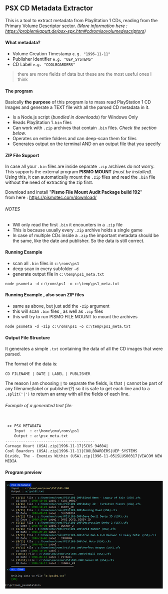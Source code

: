 ## PSX CD Metadata Extractor

This is a tool to extract metadata from PlayStation 1 CDs, reading from the Primary Volume Descriptor sector. *(More information here : https://problemkaputt.de/psx-spx.htm#cdromisovolumedescriptors)*


#### What metadata?

- Volume Creation Timestamp `e.g. "1996-11-11"`
- Publisher Identifier `e.g. "UEP_SYSTEMS"`
- CD Label `e.g. "COOLBOARDERS"`

> there are more fields of data but these are the most useful ones I think

#### The program

Basically **the purpose** of this program is to mass read PlayStation 1 CD Images and generate a TEXT file with all the parsed CD metadata in it.

- Is a Node.js script (*bundled in downloads*) for Windows Only
- Reads PlayStation 1`.bin` files
- Can work with `.zip` archives that contain `.bin` files. *Check the section below.*
- Operates on entire folders and can deep-scan them for files
- Generates output on the terminal AND on an output file that you specify


#### ZIP File Support

In case all your `.bin` files are inside separate `.zip` archives do not worry. This supports the external program **PISMO MOUNT** *(must be installed)*. Using this, it can automatically mount the `.zip` files and read the `.bin` file without the need of extracting the zip first.

Download and install "**Pismo File Mount Audit Package build 192**"  
from here : https://pismotec.com/download/

###### NOTES

- Will only read the first `.bin` it encounters in a `.zip` file
- This is because usually every `.zip` archive holds a single game
- In case of multiple CDs inside a `.zip` the important metadata should be the same, like the date and publisher. So the data is still correct.

#### Running Example

- scan all `.bin` files in `c:\roms\ps1`
- deep scan in every subfolder `-d`
- generate output file in `c:\temp\ps1_meta.txt`

```
node psxmeta -d c:\roms\ps1 -o c:\temp\ps1_meta.txt
```



#### Running Example , also scan ZIP files

- same as above, but just add the `-zip` argument
- this will scan `.bin` files , as well as `.zip` files
- this will try to run PISMO FILE MOUNT to mount the archives

```
node psxmeta -d -zip c:\roms\ps1 -o c:\temp\ps1_meta.txt
```



#### Output File Structure

It generates a simple `.txt` containing the data of all the CD images that were parsed.

The format of the data is:

`CD FILENAME | DATE | LABEL | PUBLISHER`

The reason I am choosing `|` to separate the fields, is that `|` cannot be part of any filename/label or publisher(?) so it is safe to get each line and to a `.split('|')` to return an array with all the fields of each line.

###### Example of a generated text file:

```

 >> PSX METADATA 
    Input  : c:\home\emu\roms\ps1
    Output : a:\psx_meta.txt
----------------------------------------
Carnage Heart (USA).zip|1996-11-17|SCUS_94604|
Cool Boarders (USA).zip|1996-11-11|COOLBOARDERS|UEP_SYSTEMS
Divide, The - Enemies Within (USA).zip|1996-11-05|SLUS00317|VIACOM NEW MEDIA
```

#### Program preview

![](media/demo.png)